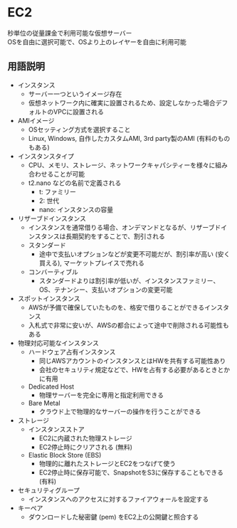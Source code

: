 # EC2

秒単位の従量課金で利用可能な仮想サーバー  
OSを自由に選択可能で、OSより上のレイヤーを自由に利用可能

## 用語説明

- インスタンス
  - サーバー一つというイメージ存在
  - 仮想ネットワーク内に確実に設置されるため、設定しなかった場合デフォルトのVPCに設置される
- AMIイメージ
  - OSセッティング方式を選択すること
  - Linux, Windows, 自作したカスタムAMI, 3rd party製のAMI (有料のものもある)
- インスタンスタイプ
  - CPU、メモリ、ストレージ、ネットワークキャパシティーを様々に組み合わせることが可能
  - t2.nano などの名前で定義される
    - t: ファミリー
	- 2: 世代
	- nano: インスタンスの容量
- リザーブドインスタンス
  - インスタンスを通常借りる場合、オンデマンドとなるが、リザーブドインスタンスは長期契約をすることで、割引される
  - スタンダード
    - 途中で支払いオプションなどが変更不可能だが、割引率が高い (安く買える), マーケットプレイスで売れる
  - コンバーティブル
    - スタンダードよりは割引率が低いが、インスタンスファミリー、OS、テナンシー、支払いオプションの変更可能
- スポットインスタンス
  - AWSが予備で確保していたものを、格安で借りることができるインスタンス
  - 入札式で非常に安いが、AWSの都合によって途中で削除される可能性もある
- 物理対応可能なインスタンス
  - ハードウェア占有インスタンス
    - 同じAWSアカウントのインスタンスとはHWを共有する可能性あり
    - 会社のセキュリティ規定などで、HWを占有する必要があるときとかに有用
  - Dedicated Host
    - 物理サーバーを完全に専用と指定利用できる
  - Bare Metal
    - クラウド上で物理的なサーバーの操作を行うことができる
- ストレージ
  - インスタンスストア
    - EC2に内蔵された物理ストレージ
	- EC2停止時にクリアされる (無料)
  - Elastic Block Store (EBS)
    - 物理的に離れたストレージとEC2をつなげて使う
    - EC2停止時に保存可能で、SnapshotをS3に保存することもできる (有料)
- セキュリティグループ
  - インスタンスへのアクセスに対するファイアウォールを設定する
- キーペア
  - ダウンロードした秘密鍵 (pem) をEC2上の公開鍵と照合する

